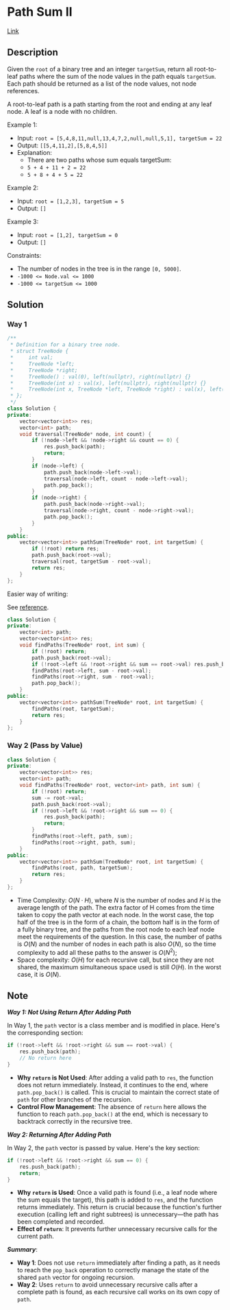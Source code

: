 # Path Sum II

[Link](https://leetcode.com/problems/path-sum-ii/description/)

## Description

Given the `root` of a binary tree and an integer `targetSum`, return all root-to-leaf paths where the sum of the node values in the path equals `targetSum`. Each path should be returned as a list of the node values, not node references.

A root-to-leaf path is a path starting from the root and ending at any leaf node. A leaf is a node with no children.

Example 1:

- Input: `root = [5,4,8,11,null,13,4,7,2,null,null,5,1], targetSum = 22`
- Output: `[[5,4,11,2],[5,8,4,5]]`
- Explanation:
    - There are two paths whose sum equals targetSum:
    - `5 + 4 + 11 + 2 = 22`
    - `5 + 8 + 4 + 5 = 22`

Example 2:

- Input: `root = [1,2,3], targetSum = 5`
- Output: `[]`

Example 3:

- Input: `root = [1,2], targetSum = 0`
- Output: `[]`

Constraints:

- The number of nodes in the tree is in the range `[0, 5000]`.
- `-1000 <= Node.val <= 1000`
- `-1000 <= targetSum <= 1000`

## Solution

### Way 1

```C++
/**
 * Definition for a binary tree node.
 * struct TreeNode {
 *     int val;
 *     TreeNode *left;
 *     TreeNode *right;
 *     TreeNode() : val(0), left(nullptr), right(nullptr) {}
 *     TreeNode(int x) : val(x), left(nullptr), right(nullptr) {}
 *     TreeNode(int x, TreeNode *left, TreeNode *right) : val(x), left(left), right(right) {}
 * };
 */
class Solution {
private:
    vector<vector<int>> res;
    vector<int> path;
    void traversal(TreeNode* node, int count) {
        if (!node->left && !node->right && count == 0) {
            res.push_back(path);
            return;
        }
        if (node->left) {
            path.push_back(node->left->val);
            traversal(node->left, count - node->left->val);
            path.pop_back();
        }
        if (node->right) {
            path.push_back(node->right->val);
            traversal(node->right, count - node->right->val);
            path.pop_back();
        }
    }
public:
    vector<vector<int>> pathSum(TreeNode* root, int targetSum) {
        if (!root) return res;
        path.push_back(root->val);
        traversal(root, targetSum - root->val);
        return res;
    }
};
```

Easier way of writing:

See [reference](https://leetcode.com/problems/path-sum-ii/solutions/36685/12ms-11-lines-c-solution/).

```C++
class Solution {
private:
    vector<int> path;
    vector<vector<int>> res;
    void findPaths(TreeNode* root, int sum) {
        if (!root) return;
        path.push_back(root->val);
        if (!root->left && !root->right && sum == root->val) res.push_back(path);
        findPaths(root->left, sum - root->val);
        findPaths(root->right, sum - root->val);
        path.pop_back();
    }
public:
    vector<vector<int>> pathSum(TreeNode* root, int targetSum) {
        findPaths(root, targetSum);
        return res;
    }
};
```

### Way 2 (Pass by Value)

```C++
class Solution {
private:
    vector<vector<int>> res;
    vector<int> path;
    void findPaths(TreeNode* root, vector<int> path, int sum) {
        if (!root) return;
        sum -= root->val;
        path.push_back(root->val);
        if (!root->left && !root->right && sum == 0) {
            res.push_back(path);
            return;
        }
        findPaths(root->left, path, sum);
        findPaths(root->right, path, sum);
    }
public:
    vector<vector<int>> pathSum(TreeNode* root, int targetSum) {
        findPaths(root, path, targetSum);
        return res;
    }
};
```

- Time Complexity: $O(N\cdot H)$, where $N$ is the number of nodes and $H$ is the average length of the path. The extra factor of H comes from the time taken to copy the path vector at each node. In the worst case, the top half of the tree is in the form of a chain, the bottom half is in the form of a fully binary tree, and the paths from the root node to each leaf node meet the requirements of the question. In this case, the number of paths is $O(N)$ and the number of nodes in each path is also $O(N)$, so the time complexity to add all these paths to the answer is $O(N^2)$;
- Space complexity: $O(H)$ for each recursive call, but since they are not shared, the maximum simultaneous space used is still $O(H)$. In the worst case, it is $O(N)$.

## Note

***Way 1: Not Using Return After Adding Path***

In Way 1, the `path` vector is a class member and is modified in place. Here's the corresponding section:

```C++
if (!root->left && !root->right && sum == root->val) {
    res.push_back(path);
    // No return here
}
```

- **Why `return` is Not Used**: After adding a valid path to `res`, the function does not return immediately. Instead, it continues to the end, where `path.pop_back()` is called. This is crucial to maintain the correct state of `path` for other branches of the recursion.
- **Control Flow Management**: The absence of `return` here allows the function to reach `path.pop_back()` at the end, which is necessary to backtrack correctly in the recursive tree.

***Way 2: Returning After Adding Path***

In Way 2, the `path` vector is passed by value. Here's the key section:

```C++
if (!root->left && !root->right && sum == 0) {
    res.push_back(path);
    return;
}
```

- **Why `return` is Used**: Once a valid path is found (i.e., a leaf node where the sum equals the target), this path is added to `res`, and the function returns immediately. This return is crucial because the function's further execution (calling left and right subtrees) is unnecessary—the path has been completed and recorded.
- **Effect of `return`**: It prevents further unnecessary recursive calls for the current path.

***Summary***:

- **Way 1**: Does not use `return` immediately after finding a path, as it needs to reach the `pop_back` operation to correctly manage the state of the shared `path` vector for ongoing recursion.
- **Way 2**: Uses `return` to avoid unnecessary recursive calls after a complete path is found, as each recursive call works on its own copy of `path`.



